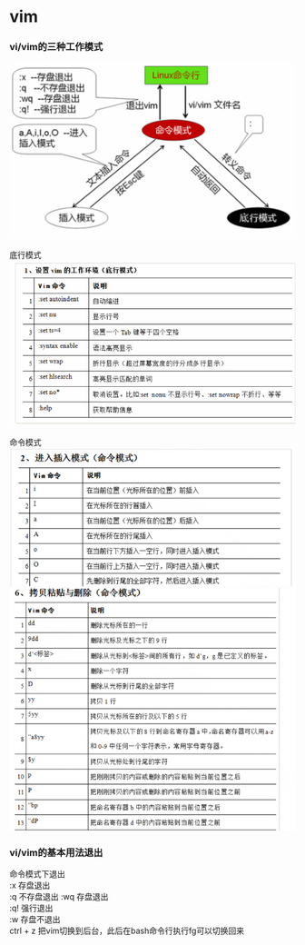 #  vim     
### vi/vim的三种工作模式
![img_57.png](img_57.png)       

底行模式   
![img_58.png](img_58.png)    

命令模式   
![img_59.png](img_59.png)   
![img_60.png](img_60.png)    

### vi/vim的基本用法退出     
命令模式下退出    
:x 存盘退出     
:q 不存盘退出
:wq 存盘退出   
:q! 强行退出   
:w 存盘不退出  
ctrl + z 把vim切换到后台，此后在bash命令行执行fg可以切换回来      